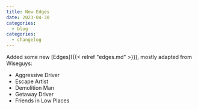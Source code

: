 ```yaml
---
title: New Edges
date: 2023-04-30
categories: 
  - blog
categories:
  - changelog
---
```


Added some new [Edges]({{< relref "edges.md" >}}), mostly adapted from Wiseguys:

* Aggressive Driver
* Escape Artist
* Demolition Man
* Getaway Driver
* Friends in Low Places
<!--more-->